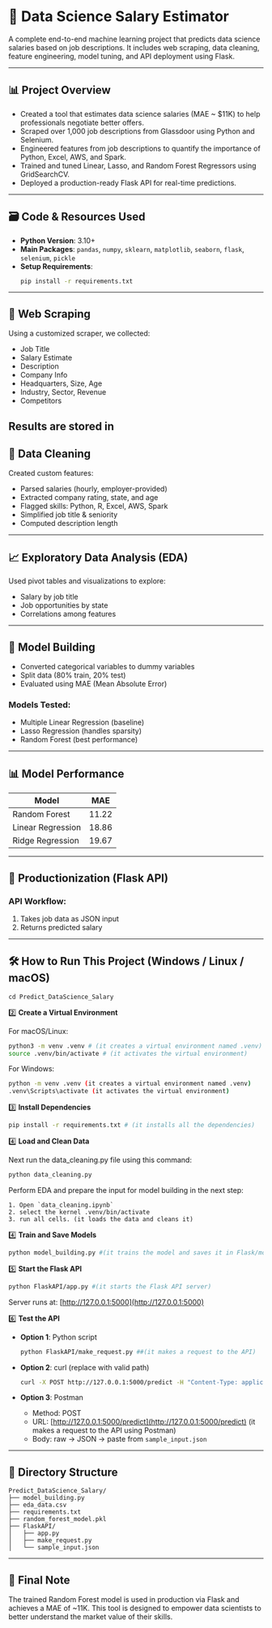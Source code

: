 # 🧠 Data Science Salary Estimator

A complete end-to-end machine learning project that predicts data science salaries based on job descriptions. It includes web scraping, data cleaning, feature engineering, model tuning, and API deployment using Flask.

---

## 📊 Project Overview

- Created a tool that estimates data science salaries (MAE ~ $11K) to help professionals negotiate better offers.
- Scraped over 1,000 job descriptions from Glassdoor using Python and Selenium.
- Engineered features from job descriptions to quantify the importance of Python, Excel, AWS, and Spark.
- Trained and tuned Linear, Lasso, and Random Forest Regressors using GridSearchCV.
- Deployed a production-ready Flask API for real-time predictions.

---

## 🗃️ Code & Resources Used

- **Python Version**: 3.10+
- **Main Packages**: `pandas`, `numpy`, `sklearn`, `matplotlib`, `seaborn`, `flask`, `selenium`, `pickle`
- **Setup Requirements**:  
    ```bash
    pip install -r requirements.txt
    ```

---

## 🧹 Web Scraping

Using a customized scraper, we collected:

- Job Title  
- Salary Estimate  
- Description  
- Company Info  
- Headquarters, Size, Age  
- Industry, Sector, Revenue  
- Competitors  

Results are stored in 
---

## 🧼 Data Cleaning

Created custom features:

- Parsed salaries (hourly, employer-provided)  
- Extracted company rating, state, and age  
- Flagged skills: Python, R, Excel, AWS, Spark  
- Simplified job title & seniority  
- Computed description length  

---

## 📈 Exploratory Data Analysis (EDA)

Used pivot tables and visualizations to explore:

- Salary by job title  
- Job opportunities by state  
- Correlations among features  

---

## 🧠 Model Building

- Converted categorical variables to dummy variables  
- Split data (80% train, 20% test)  
- Evaluated using MAE (Mean Absolute Error)  

### Models Tested:
- Multiple Linear Regression (baseline)  
- Lasso Regression (handles sparsity)  
- Random Forest (best performance)  

---

## 📊 Model Performance

| Model              | MAE   |
|--------------------|-------|
| Random Forest      | 11.22 |
| Linear Regression  | 18.86 |
| Ridge Regression   | 19.67 |

---

## 🚀 Productionization (Flask API)

### API Workflow:
1. Takes job data as JSON input  
2. Returns predicted salary  

---

## 🛠️ How to Run This Project (Windows / Linux / macOS)
```
cd Predict_DataScience_Salary  
```

2️⃣ **Create a Virtual Environment**  

For macOS/Linux:  
```bash
python3 -m venv .venv # (it creates a virtual environment named .venv)
source .venv/bin/activate # (it activates the virtual environment)
```

For Windows:  
```bash
python -m venv .venv (it creates a virtual environment named .venv)
.venv\Scripts\activate (it activates the virtual environment)
```

3️⃣ **Install Dependencies**  
```bash
pip install -r requirements.txt # (it installs all the dependencies)
```
4️⃣ **Load and  Clean Data**

Next run the data_cleaning.py file using this command:
```bash
python data_cleaning.py
```

Perform EDA and prepare the input for model building in the next step:
```
1. Open `data_cleaning.ipynb`
2. select the kernel .venv/bin/activate
3. run all cells. (it loads the data and cleans it)
```


4️⃣ **Train and Save Models**  
```bash
python model_building.py #(it trains the model and saves it in Flask/model/model_file.p)
```

5️⃣ **Start the Flask API**  
```bash
python FlaskAPI/app.py #(it starts the Flask API server)
```

Server runs at: [http://127.0.0.1:5000](http://127.0.0.1:5000)

6️⃣ **Test the API**

- **Option 1**: Python script  
    ```bash
    python FlaskAPI/make_request.py ##(it makes a request to the API)
    ```

- **Option 2**: curl (replace with valid path)  
    ```bash
    curl -X POST http://127.0.0.1:5000/predict -H "Content-Type: application/json" -d @FlaskAPI/data_input.json #(it makes a request to the API using curl)
    ```

- **Option 3**: Postman  
    - Method: POST  
    - URL: [http://127.0.0.1:5000/predict](http://127.0.0.1:5000/predict)   (it makes a request to the API using Postman)
    - Body: raw → JSON → paste from `sample_input.json`  

---

## 🧾 Directory Structure

```plaintext
Predict_DataScience_Salary/
├── model_building.py
├── eda_data.csv
├── requirements.txt
├── random_forest_model.pkl
├── FlaskAPI/
│   ├── app.py
│   ├── make_request.py
│   └── sample_input.json
```

---

## 📌 Final Note

The trained Random Forest model is used in production via Flask and achieves a MAE of ~11K. This tool is designed to empower data scientists to better understand the market value of their skills.
